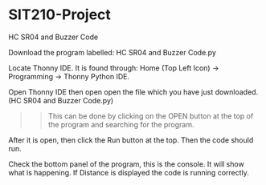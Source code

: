# SIT210-Project

HC SR04 and Buzzer Code

Download the program labelled: HC SR04 and Buzzer Code.py

Locate Thonny IDE.
It is found through: Home (Top Left Icon) -> Programming -> Thonny Python IDE.

Open Thonny IDE then open open the file which you have just downloaded. (HC SR04 and Buzzer Code.py)
>>This can be done by clicking on the OPEN button at the top of the program and searching for the program.

After it is open, then click the Run button at the top. Then the code should run.

Check the bottom panel of the program, this is the console. It will show what is happening.
If Distance is displayed the code is running correctly.
